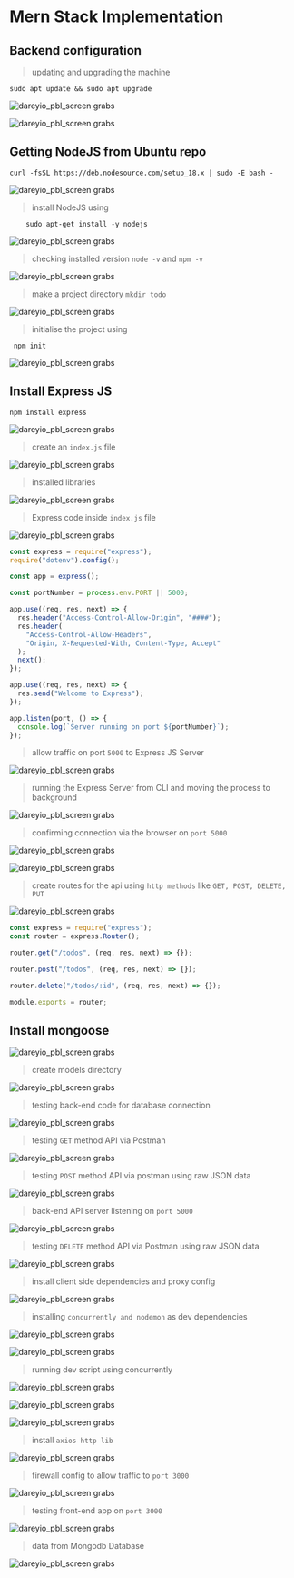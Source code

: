 # Mern Stack Implementation

## Backend configuration

> updating and upgrading the machine

``` shell
sudo apt update && sudo apt upgrade
```

![dareyio_pbl_screen grabs](./attachments/Pasted_image_20230317211824.png)

![dareyio_pbl_screen grabs](./attachments/Pasted_image_20230317211905.png)

## Getting NodeJS from Ubuntu repo

``` shell
curl -fsSL https://deb.nodesource.com/setup_18.x | sudo -E bash -
```

![dareyio_pbl_screen grabs](./attachments/Pasted_image_20230317212751.png)

> install NodeJS using 

``` shell
	sudo apt-get install -y nodejs
```

![dareyio_pbl_screen grabs](./attachments/Pasted_image_20230317213058.png)

> checking installed version `node -v` and `npm -v`

![dareyio_pbl_screen grabs](./attachments/Pasted_image_20230317213222.png)

> make a project directory `mkdir todo`

![dareyio_pbl_screen grabs](./attachments/Pasted_image_20230317213409.png)

> initialise the project using 

``` npm 
 npm init
```

![dareyio_pbl_screen grabs](./attachments/Pasted_image_20230317213634.png)

## Install Express JS

``` shell
npm install express
```

![dareyio_pbl_screen grabs](./attachments/Pasted_image_20230317214019.png)

> create an `index.js` file

![dareyio_pbl_screen grabs](./attachments/Pasted_image_20230317214150.png)

> installed libraries

![dareyio_pbl_screen grabs](./attachments/Pasted_image_20230317214326.png)

> Express code inside `index.js` file

![dareyio_pbl_screen grabs](./attachments/Pasted_image_20230318102834.png)

```javascript
const express = require("express");
require("dotenv").config();

const app = express();

const portNumber = process.env.PORT || 5000;

app.use((req, res, next) => {
  res.header("Access-Control-Allow-Origin", "####");
  res.header(
    "Access-Control-Allow-Headers",
    "Origin, X-Requested-With, Content-Type, Accept"
  );
  next();
});

app.use((req, res, next) => {
  res.send("Welcome to Express");
});

app.listen(port, () => {
  console.log(`Server running on port ${portNumber}`);
});
```

> allow traffic on port `5000` to Express JS Server

![dareyio_pbl_screen grabs](./attachments/Pasted_image_20230318113256.png)

> running the Express Server from CLI and moving the process to background

![dareyio_pbl_screen grabs](./attachments/Pasted_image_20230318114526.png)

> confirming connection via the browser on `port 5000`

![dareyio_pbl_screen grabs](./attachments/Pasted_image_20230318114759.png)

![dareyio_pbl_screen grabs](./attachments/Pasted_image_20230318121058.png)

> create routes for the api using `http methods` like `GET, POST, DELETE, PUT`

![dareyio_pbl_screen grabs](./attachments/Pasted_image_20230318132416.png)

```javascript
const express = require("express");
const router = express.Router();

router.get("/todos", (req, res, next) => {});

router.post("/todos", (req, res, next) => {});

router.delete("/todos/:id", (req, res, next) => {});

module.exports = router;
```

## Install mongoose

![dareyio_pbl_screen grabs](./attachments/Pasted_image_20230318133934.png)

> create models directory

![dareyio_pbl_screen grabs](./attachments/Pasted_image_20230318134524.png)

> testing back-end code for database connection

![dareyio_pbl_screen grabs](./attachments/Pasted_image_20230319013104.png)

> testing `GET` method API via Postman

![dareyio_pbl_screen grabs](./attachments/Pasted_image_20230319052117.png)

> testing `POST` method API via postman using raw JSON data

![dareyio_pbl_screen grabs](./attachments/Pasted_image_20230319052213.png)

> back-end API server listening on `port 5000`

![dareyio_pbl_screen grabs](./attachments/Pasted_image_20230319052706.png)
> testing `DELETE` method API via Postman using raw JSON data

![dareyio_pbl_screen grabs](./attachments/Pasted_image_20230319053040.png)

> install client side dependencies and proxy config

![dareyio_pbl_screen grabs](./attachments/Pasted_image_20230319101003.png)

> installing `concurrently and nodemon` as dev dependencies

![dareyio_pbl_screen grabs](./attachments/Pasted_image_20230319054724.png)

![dareyio_pbl_screen grabs](./attachments/Pasted_image_20230319054906.png)

> running dev script using concurrently

![dareyio_pbl_screen grabs](./attachments/Pasted_image_20230319060408.png)

![dareyio_pbl_screen grabs](./attachments/Pasted_image_20230319060738.png)

![dareyio_pbl_screen grabs](./attachments/Pasted_image_20230319061045.png)

> install `axios http lib`

![dareyio_pbl_screen grabs](./attachments/Pasted_image_20230319080536.png)

> firewall config to allow traffic to `port 3000`

![dareyio_pbl_screen grabs](./attachments/Pasted_image_20230319101707.png)

> testing front-end app on `port 3000`

![dareyio_pbl_screen grabs](./attachments/Pasted_image_20230319095420.png)

> data from Mongodb Database

![dareyio_pbl_screen grabs](./attachments/Pasted_image_20230319095834.png)